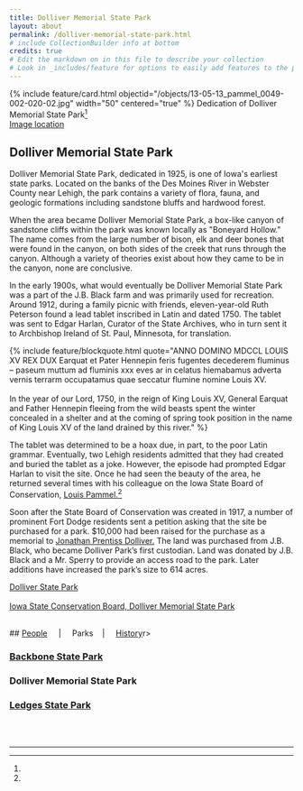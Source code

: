 ```yaml
---
title: Dolliver Memorial State Park
layout: about
permalink: /dolliver-memorial-state-park.html
# include CollectionBuilder info at bottom
credits: true
# Edit the markdown on in this file to describe your collection
# Look in _includes/feature for options to easily add features to the page
---
```


{% include feature/card.html objectid="/objects/13-05-13_pammel_0049-002-020-02.jpg" width="50" centered="true" %}
Dedication of Dolliver Memorial State Park[^1]
<br>
<a href="http://cdm16001.contentdm.oclc.org/cdm/compoundobject/collection/p16001coll36/id/36/rec/50">Image location</a>

## Dolliver Memorial State Park

Dolliver Memorial State Park, dedicated in 1925, is one of Iowa's earliest state parks. Located on the banks of the Des Moines River in Webster County near Lehigh, the park contains a variety of flora, fauna, and geologic formations including sandstone bluffs and hardwood forest.

When the area became Dolliver Memorial State Park, a box-like canyon of sandstone cliffs within the park was known locally as "Boneyard Hollow." The name comes from the large number of bison, elk and deer bones that were found in the canyon, on both sides of the creek that runs through the canyon. Although a variety of theories exist about how they came to be in the canyon, none are conclusive.

In the early 1900s, what would eventually be Dolliver Memorial State Park was a part of the J.B. Black farm and was primarily used for recreation. Around 1912, during a family picnic with friends, eleven-year-old Ruth Peterson found a lead tablet inscribed in Latin and dated 1750. The tablet was sent to Edgar Harlan, Curator of the State Archives, who in turn sent it to Archbishop Ireland of St. Paul, Minnesota, for translation.

{% include feature/blockquote.html quote="ANNO DOMINO MDCCL LOUIS XV REX DUX Earquat et Pater Hennepin feris fugentes decederem fluminus – paseum muttum ad fluminis xxx eves ar in celatus hiemabamus adverta vernis terrarm occupatamus quae seccatur flumine nomine Louis XV. <br><br>In the year of our Lord, 1750, in the reign of King Louis XV, General Earquat and Father Hennepin fleeing from the wild beasts spent the winter concealed in a shelter and at the coming of spring took position in the name of King Louis XV of the land drained by this river." %}

The tablet was determined to be a hoax due, in part, to the poor Latin grammar. Eventually, two Lehigh residents admitted that they had created and buried the tablet as a joke. However, the episode had prompted Edgar Harlan to visit the site. Once he had seen the beauty of the area, he returned several times with his colleague on the Iowa State Board of Conservation, <a href="louis-h-pammel">Louis Pammel.</a>[^1]

Soon after the State Board of Conservation was created in 1917, a number of prominent Fort Dodge residents sent a petition asking that the site be purchased for a park. $10,000 had been raised for the purchase as a memorial to <a href="https://www.iowadnr.gov/Places-to-Go/State-Parks/Iowa-State-Parks/Dolliver-Memorial-State-Park">Jonathan Prentiss Dolliver.</a> The land was purchased from J.B. Black, who became Dolliver Park’s first custodian. Land was donated by J.B. Black and a Mr. Sperry to provide an access road to the park. Later additions have increased the park’s size to 614 acres.

<a href="https://www.iowadnr.gov/Places-to-Go/State-Parks/Iowa-State-Parks/Dolliver-Memorial-State-Park">Dolliver State Park</a>
<br>
<br>
<a href="http://publications.iowa.gov/11303/1/Dolliver_Memorial_State_Park001.pdf">Iowa State Conservation Board, Dolliver Memorial State Park</a>


<br>
## <a href="/people-overview.html">People</a> &nbsp; &nbsp; | &nbsp; &nbsp; Parks &nbsp; &nbsp;| &nbsp; &nbsp; <a href="/history-overview.html">History</a>r>

### <a href="/backbone-state-park.html">Backbone State Park</a> 
### Dolliver Memorial State Park
### <a href="/ledges-state-park.html">Ledges State Park</a>




<br>
<br>

***
[^1]: 
[^2]: “The Natural History of Dolliver Memorial State Park, Webster County, Iowa,” edited by Raymond R. Anderson and Chad L. Fields, Guidebook 81 (Iowa City: Iowa Department of Natural Resources Geological Survey Bureau, 2007), 58. Available online: <a href="http://s-iihr34.iihr.uiowa.edu/publications/uploads/GSI-081.pdf">http://s-iihr34.iihr.uiowa.edu/publications/uploads/GSI-081.pdf</a>.
